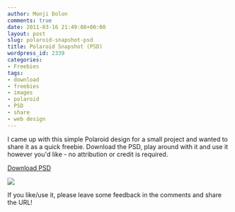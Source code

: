 ```yaml
---
author: Monji Dolon
comments: true
date: 2011-03-16 21:49:08+00:00
layout: post
slug: polaroid-snapshot-psd
title: Polaroid Snapshot (PSD)
wordpress_id: 2339
categories:
- Freebies
tags:
- download
- freebies
- images
- polaroid
- PSD
- share
- web design
---
```


I came up with this simple Polaroid design for a small project and wanted to share it as a quick freebie.  Download the PSD, play around with it and use it however you'd like - no attribution or credit is required.

<div class="download">
  <a href="http://devgrow.s3.amazonaws.com/assets/files/polaroid.zip" class="primary">Download PSD</a>
</div>

[![](http://devgrow.s3.amazonaws.com/assets/images/polaroid-big.jpg)](http://demos.devgrow.com/polaroid.zip)

If you like/use it, please leave some feedback in the comments and share the URL!

